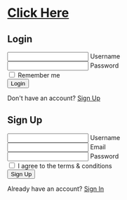 <h1> <a href="https://zahidhasan-seo.github.io/Animated-Login-SignUp-Form/">Click Here</a></h1>


<!DOCTYPE html>
<html lang="en">
<head>
    <meta charset="UTF-8">
    <meta name="viewport" content="width=device-width, initial-scale=1.0">
    <title>Login Form</title>
    <link rel="stylesheet" href="style.css">
</head>
<body>
    <div class="block">
        <div class="wrapper">
            <div class="form-wrapper sign-in">
                <form action="">
                    <h2>Login</h2>
                    <div class="input-group">
                        <input type="text" required>
                        <label for="">Username</label>
                    </div>
                    <div class="input-group">
                        <input type="password" required>
                        <label for="">Password</label>
                    </div>
                        <div class="remember">
                            <label for="">
                                <input type="checkbox"> Remember me
                            </label>
                        </div>
                        <button type="submit">Login</button>
                        <div class="signUp-link">
                            <p>Don't have an account? <a class="signUpBtn-link" href="#">Sign Up</a></p>
                        </div>
                </form>
            </div>
            <div class="form-wrapper sign-up">
                <form action="">
                    <h2>Sign Up</h2>
                    <div class="input-group">
                        <input type="text" required>
                        <label for="">Username</label>
                    </div>
                    <div class="input-group">
                        <input type="email" required>
                        <label for="">Email</label>
                    </div>
                    <div class="input-group">
                        <input type="password" required>
                        <label for="">Password</label>
                    </div>
                        <div class="remember">
                            <label for="">
                                <input type="checkbox"> I agree to the terms & conditions
                            </label>
                        </div>
                        <button type="submit">Sign Up</button>
                        <div class="signUp-link">
                            <p>Already have an account? <a class="signInBtn-link" href="#">Sign In</a></p>
                        </div>
                </form>
            </div>
        </div>        
    </div>
    <script src="script.js"></script>
</body>
</html>
